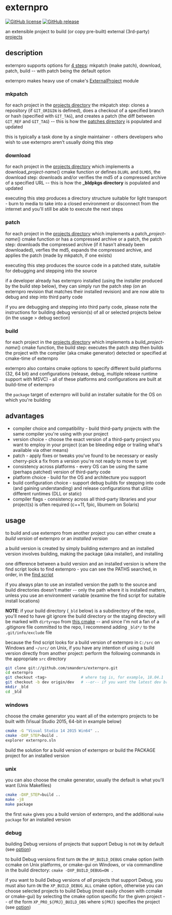 # externpro

[![GitHub license](https://img.shields.io/github/license/smanders/externpro.svg)](https://github.com/smanders/externpro) [![GitHub release](https://img.shields.io/github/release/smanders/externpro.svg)](https://github.com/smanders/externpro)

an extensible project to build (or copy pre-built) external (3rd-party) [projects](projects/README.md)

## description

externpro supports options for [4 steps](https://github.com/smanders/externpro/blob/15.10.2/modules/macpro.cmake#L67-L72): mkpatch (make patch), download, patch, build -- with patch being the default option

externpro makes heavy use of cmake's [ExternalProject](http://www.kitware.com/media/html/BuildingExternalProjectsWithCMake2.8.html) module

### mkpatch

for each project in the [projects directory](projects) the mkpatch step: clones a repository (if `GIT_ORIGIN` is defined), does a checkout of a specified branch or hash (specified with `GIT_TAG`), and creates a patch (the diff between `GIT_REF` and `GIT_TAG`) -- this is how the [patches directory](patches) is populated and updated

this is typically a task done by a single maintainer - others developers who wish to use externpro aren't usually doing this step

### download

for each project in the [projects directory](projects) which implements a download_*project-name*() cmake function or defines `DLURL` and `DLMD5`, the download step: downloads and/or verifies the md5 of a compressed archive of a specified URL -- this is how the **_bldpkgs directory** is populated and updated

executing this step produces a directory structure suitable for light transport - burn to media to take into a closed environment or disconnect from the internet and you'll still be able to execute the next steps

### patch

for each project in the [projects directory](projects) which implements a patch_*project-name*() cmake function or has a compressed archive or a patch, the patch step: downloads the compressed archive (if it hasn't already been downloaded), verfies the md5, expands the compressed archive, and applies the patch (made by mkpatch, if one exists)

executing this step produces the source code in a patched state, suitable for debugging and stepping into the source

if a developer already has externpro installed (using the installer produced by the build step below), they can simply run the patch step (on an externpro revision that matches their installed revision) and are now able to debug and step into third party code

if you are debugging and stepping into third party code, please note the instructions for building debug version(s) of all or selected projects below (in the usage > debug section)

### build

for each project in the [projects directory](projects) which implements a build_*project-name*() cmake function, the build step: executes the patch step then builds the project with the compiler (aka cmake generator) detected or specified at cmake-time of externpro

externpro also contains cmake options to specify different build platforms (32, 64 bit) and configurations (release, debug, multiple release runtime support with MSVC) - all of these platforms and configurations are built at build-time of externpro

the `package` target of externpro will build an installer suitable for the OS on which you're building

## advantages

* compiler choice and compatibility - build third-party projects with the same compiler you're using with your project
* version choice - choose the exact version of a third-party project you want to employ in your project (can be bleeding edge or trailing what's available via other means)
* patch - apply fixes or tweaks you've found to be necessary or easily cherry-pick a fix from a version you're not ready to move to yet
* consistency across platforms - every OS can be using the same (perhaps patched) version of third-party code
* platform choice - build for the OS and architecture you support
* build configuration choice - support debug builds for stepping into code (and gaining understanding) and release configurations that utilize different runtimes (DLL or static)
* compiler flags - consistency across all third-party libraries and your project(s) is often required (c++11, fpic, libumem on Solaris)

## usage

to build and use externpro from another project you can either create a *build version* of externpro or an *installed version*

a build version is created by simply building externpro and an installed version involves building, making the package (aka installer), and installing

one difference between a build version and an installed version is where the find script looks to find externpro - you can see the PATHS searched, in order, in the [find script](https://github.com/smanders/externpro/blob/18.04.1/modules/Findscript.cmake.in#L89-L100)

if you always plan to use an installed version the path to the source and build directories doesn't matter -- only the path where it is installed matters, unless you use an environment variable (examine the find script for suitable install locations)

**NOTE**: if your build directory (`_bld` below) is a subdirectory of the repo, you'll need to have git ignore the build directory or the staging directory will be marked with `dirtyrepo` from [this cmake](https://github.com/smanders/externpro/blob/18.04.1/modules/macpro.cmake#L270-L279) -- and since I'm not a fan of a .gitignore file committed to the repo, I recommend adding `_bld*/` to the `.git/info/exclude` file

because the find script looks for a build version of externpro in `C:/src` on Windows and `~/src/` on Unix, if you have any intention of using a build version directly from another project: perform the following commands in the appropriate `src` directory

```bash
git clone git://github.com/smanders/externpro.git
cd externpro
git checkout <tag>               # where tag is, for example, 18.04.1
git checkout -b dev origin/dev   # --or-- if you want the latest dev branch instead of a tagged version
mkdir _bld
cd _bld
```

### windows

choose the cmake generator you want all of the externpro projects to be built with (Visual Studio 2015, 64-bit in example below)

```bash
cmake -G "Visual Studio 14 2015 Win64" ..
cmake -DXP_STEP=build .
explorer externpro.sln
```

build the solution for a build version of externpro or build the PACKAGE project for an installed version

### unix

you can also choose the cmake generator, usually the default is what you'll want (Unix Makefiles)

```bash
cmake -DXP_STEP=build ..
make -j8
make package
```

the first `make` gives you a build version of externpro, and the additional `make package` for an installed version

### debug

building Debug versions of projects that support Debug is not `ON` by default (see [option](https://github.com/smanders/externpro/blob/9d023a5263b27d434001eaca0c4b57c28ad66be3/modules/macpro.cmake#L75))

to build Debug versions first turn `ON` the `XP_BUILD_DEBUG` cmake option (with ccmake on Unix platforms, or cmake-gui on Windows, or via commandline in the build directory: `cmake -DXP_BUILD_DEBUG=ON .`

if you want to build Debug versions of *all* projects that support Debug, you must also turn `ON` the `XP_BUILD_DEBUG_ALL` cmake option, otherwise you can choose selected projects to build Debug (most easily chosen with ccmake or cmake-gui) by selecting the cmake option specific for the given project -- of the form `XP_PRO_${PRJ}_BUILD_DBG` where `${PRJ}` specifies the project (see [option](https://github.com/smanders/externpro/blob/9d023a5263b27d434001eaca0c4b57c28ad66be3/modules/xpfunmac.cmake#L21))
